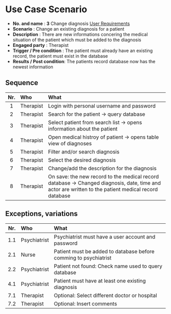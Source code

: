 # Use Case Scenario

* **No. and name**            : **3** Change diagnosis [User Requirements](https://github.com/fabaff/ch.bfh.bti7081.s2013.white/blob/master/ch.bfh.bti7081.s2013.white/doc/cs01/task04/requirements-document.md#3-change-diagnosis)
* **Scenario**                : Change an existing diagnosis for a patient
* **Description**             : There are new informations concering the medical situation of the patient which must be added to the diagnosis
* **Engaged party**           : Therapist
* **Trigger / Pre condition** : The patient must already have an existing record, the patient must exist in the database
* **Results / Post condition**: The patients record database now has the newest information

## Sequence

| Nr.  | Who       | What                                              |
|:----:|:----------|:--------------------------------------------------|
| 1    |Therapist  |Login with personal username and password          |
| 2    |Therapist  |Search for the patient -> query database |
| 3    |Therapist  |Select patient from search list -> opens information about the patient  |
| 4    |Therapist  |Open medical histroy of patient -> opens table view of diagnoses |
| 5    |Therapist  |Filter and/or search diagnosis
| 6    |Therapist  |Select the desired diagnosis  |
| 7    |Therapist  |Change/add the description for the diagnosis  |
| 8    |Therapist  |On save: the new record to the medical record database -> Changed diagnosis, date, time and actor are written to the patient medical record database  | 

## Exceptions, variations

| Nr.  | Who       | What                                              |
|:----:|:----------|:--------------------------------------------------|
| 1.1    |Psychiatrist  |Psychiatrist must have a user account and password |
| 2.1    |Nurse  |Patient must be added to database before comming to psychiatrist  |
| 2.2    |Psychiatrist  |Patient not found: Check name used to query database |
| 4.1    |Psychiatrist  |Patient must have at least one existing diagnosis  |
| 7.1  |Therapist  |Optional: Select different doctor or hospital      |
| 7.2  |Therapist  |Optional: Insert comments                          |

